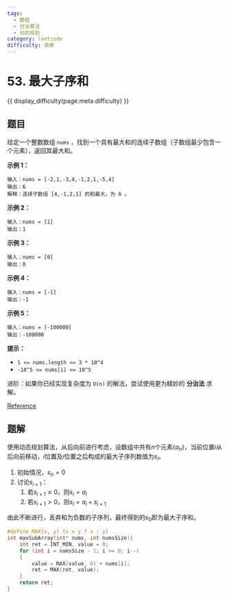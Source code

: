 ```yaml
---
tags:
  - 数组
  - 分治算法
  - 动态规划
category: leetcode
difficulty: 简单
---
```


# 53. 最大子序和

{{ display_difficulty(page.meta.difficulty) }}

## 题目

给定一个整数数组 `nums` ，找到一个具有最大和的连续子数组（子数组最少包含一个元素），返回其最大和。

**示例 1：**

```
输入：nums = [-2,1,-3,4,-1,2,1,-5,4]
输出：6
解释：连续子数组 [4,-1,2,1] 的和最大，为 6 。
```

**示例 2：**

```
输入：nums = [1]
输出：1
```

**示例 3：**

```
输入：nums = [0]
输出：0
```

**示例 4：**

```
输入：nums = [-1]
输出：-1
```

**示例 5：**

```
输入：nums = [-100000]
输出：-100000
```

**提示：**

* `1 <= nums.length <= 3 * 10^4`
* `-10^5 <= nums[i] <= 10^5`

进阶：如果你已经实现复杂度为 `O(n)` 的解法，尝试使用更为精妙的 **分治法** 求解。

[Reference](https://leetcode-cn.com/problems/maximum-subarray)

## 题解

使用动态规划算法，从后向前进行考虑，设数组中共有$n$个元素$\{a_n\}$，当前位置$i$从后向前移动，$i$位置及$i$位置之后构成的最大子序列数值为$s_i$。

1. 初始情况，$s_n = 0$
2. 讨论$s_{i + 1}$：
   1. 若$s_{i + 1} \leq 0$，则$s_{i} = a_{i}$
   2. 若$s_{i + 1} > 0$，则$s_{i} = a_{i} + s_{i + 1}$

由此不断进行，丢弃和为负数的子序列，最终得到的$s_0$即为最大子序和。

```c
#define MAX(x, y) (x > y ? x : y)
int maxSubArray(int* nums, int numsSize){
    int ret = INT_MIN, value = 0;
    for (int i = numsSize - 1; i >= 0; i--)
    {
        value = MAX(value, 0) + nums[i];
        ret = MAX(ret, value);
    }
    return ret;
}
```
